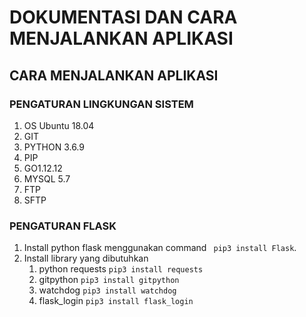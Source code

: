# DOKUMENTASI DAN CARA MENJALANKAN APLIKASI

## CARA MENJALANKAN APLIKASI

### PENGATURAN LINGKUNGAN SISTEM
1. OS Ubuntu 18.04
2. GIT
3. PYTHON 3.6.9
4. PIP
5. GO1.12.12
6. MYSQL 5.7
7. FTP
8. SFTP 
   
### PENGATURAN FLASK
1. Install python flask menggunakan command ``` pip3 install Flask```.
2. Install library yang dibutuhkan
   1. python requests ```pip3 install requests``` 
   2. gitpython ```pip3 install gitpython```
   3. watchdog ```pip3 install watchdog```
   4. flask_login ```pip3 install flask_login```